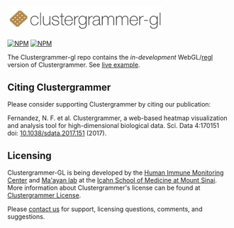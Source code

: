 <!-- # clustergrammer -->
<!-- # ![clustergrammer_logo](img/clustergrammer_logo.png | width=100) -->


<img src='img/clustergrammer-gl_logo.png' alt="Clustergramer" width="350px" >

[![NPM](https://img.shields.io/npm/v/clustergrammer.svg)](https://www.npmjs.com/package/clustergrammer-gl)
[![NPM](https://img.shields.io/npm/l/clustergrammer.svg)](https://github.com/ismms-himc/clustergrammer-gl/blob/master/LICENSE)

The Clustergrammer-gl repo contains the *in-development* WebGL/[regl](http://regl.party/) version of Clustergrammer. See [live example](https://ismms-himc.github.io/clustergrammer-gl/).


## Citing Clustergrammer
Please consider supporting Clustergrammer by citing our publication:

Fernandez, N. F. et al. Clustergrammer, a web-based heatmap visualization and analysis tool for high-dimensional biological data. Sci. Data 4:170151 doi: [10.1038/sdata.2017.151](https://www.nature.com/articles/sdata2017151 ) (2017).

## Licensing
Clustergrammer-GL is being developed by the [Human Immune Monitoring Center](https://icahn.mssm.edu/research/human-immune-monitoring-center) and [Ma'ayan lab](http://labs.icahn.mssm.edu/maayanlab/) at the [Icahn School of Medicine at Mount Sinai](http://icahn.mssm.edu/). More information about Clustergrammer's license can be found at [Clustergrammer License](https://clustergrammer.readthedocs.io/license.html).

Please [contact us](http://clustergrammer.readthedocs.io/#funding-and-contact) for support, licensing questions, comments, and suggestions.
